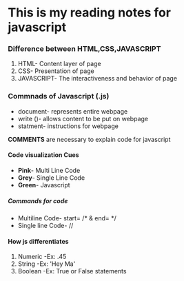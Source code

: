 # This is my reading notes for javascript

### Difference between HTML,CSS,JAVASCRIPT

1. HTML- Content layer of page 
2. CSS- Presentation of page 
3. JAVASCRIPT- The interactiveness and behavior of page 

### Commnads of Javascript (.js)

* document- represents entire webpage
* write ()- allows content to be put on webpage 
* statment- instructions for webpage 

**COMMENTS** are necessary to explain code for javascript

#### Code visualization Cues 

* **Pink**- Multi Line Code
* **Grey**- Single Line Code
* **Green**- Javascript 

##### Commands for code 

- Multiline Code- start= /* & end= */
- Single line Code- // 

#### How js differentiates

1. Numeric
    -Ex: .45
2. String
    -Ex: 'Hey Ma'
3. Boolean
    -Ex: True or False statements 